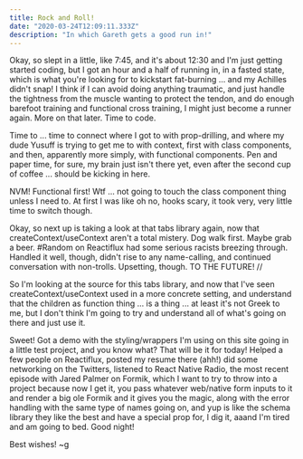 ```yaml
---
title: Rock and Roll!
date: "2020-03-24T12:09:11.333Z"
description: "In which Gareth gets a good run in!"
---
```


Okay, so slept in a little, like 7:45, and it's about 12:30 and I'm just getting started coding, but I got an hour and a half of running in, in a fasted state, which is what you're looking for to kickstart fat-burning ... and my Achilles didn't snap! I think if I can avoid doing anything traumatic, and just handle the tightness from the muscle wanting to protect the tendon, and do enough barefoot training and functional cross training, I might just become a runner again. More on that later. Time to code.

Time to ... time to connect where I got to with prop-drilling, and where my dude Yusuff is trying to get me to with context, first with class components, and then, apparently more simply, with functional components. Pen and paper time, for sure, my brain just isn't there yet, even after the second cup of coffee ... should be kicking in here.

NVM! Functional first! Wtf ... not going to touch the class component thing unless I need to. At first I was like oh no, hooks scary, it took very, very little time to switch though.

Okay, so next up is taking a look at that tabs library again, now that createContext/useContext aren't a total mistery. Dog walk first. Maybe grab a beer. #Random on Reactiflux had some serious racists breezing through. Handled it well, though, didn't rise to any name-calling, and continued conversation with non-trolls. Upsetting, though. TO THE FUTURE! //

So I'm looking at the source for this tabs library, and now that I've seen createContext/useContext used in a more concrete setting, and understand that the children as function thing ... is a thing ... at least it's not Greek to me, but I don't think I'm going to try and understand all of what's going on there and just use it.

Sweet! Got a demo with the styling/wrappers I'm using on this site going in a little test project, and you know what? That will be it for today! Helped a few people on Reactiflux, posted my resume there (ahh!) did some networking on the Twitters, listened to React Native Radio, the most recent episode with Jared Palmer on Formik, which I want to try to throw into a project because now I get it, you pass whatever web/native form inputs to it and render a big ole Formik and it gives you the magic, along with the error handling with the same type of names going on, and yup is like the schema library they like the best and have a special prop for, I dig it, aaand I'm tired and am going to bed. Good night!

Best wishes! ~g
